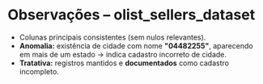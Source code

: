 # Observações – olist_sellers_dataset

- Colunas principais consistentes (sem nulos relevantes).
- **Anomalia:** existência de cidade com nome **"04482255"**, aparecendo em mais de um estado → indica cadastro incorreto de cidade.
- **Tratativa:** registros mantidos e **documentados** como cadastro incompleto.

